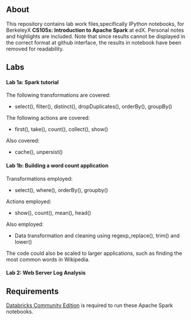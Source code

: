 ## About
This repository contains lab work files,specifically IPython notebooks, for
 BerkeleyX **CS105x: Introduction to Apache Spark** at edX. Personal notes and
 highlights are included. Note that since results cannot be displayed in the
 correct format at github interface, the results in notebook have been removed
 for readability.

## Labs
#### Lab 1a: Spark tutorial
The following transformations are covered:
* select(), filter(), distinct(), dropDuplicates(), orderBy(), groupBy()  

The following actions are covered:
* first(), take(), count(), collect(), show()

Also covered:
* cache(), unpersist()

#### Lab 1b: Building a word count application  
Transformations employed:
* select(), where(), orderBy(), groupby()

Actions employed:
* show(), count(), mean(), head()

Also employed:
* Data transformation and cleaning using regexp_replace(), trim() and lower()  

The code could also be scaled to larger applications, such as finding the most
 common words in Wikipedia.

#### Lab 2: Web Server Log Analysis

## Requirements
[Databricks Community Edition](https://community.cloud.databricks.com/) is required to run these Apache Spark notebooks.
